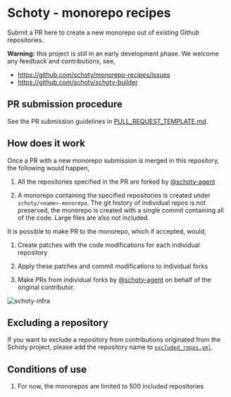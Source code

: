 # Schoty - monorepo recipes

Submit a PR here to create a new monorepo out of existing Github repositories.

**Warning:** this project is still in an early development phase. We welcome any feedback and contributions, see,
 - https://github.com/schoty/monorepo-recipes/issues
 - https://github.com/schoty/schoty-builder


## PR submission procedure

 See the PR submission guidelines in [PULL_REQUEST_TEMPLATE.md](./PULL_REQUEST_TEMPLATE.md).


## How does it work

Once a PR with a new monorepo submission is merged in this repository, the following would happen,

1. All the repositories specified in the PR are forked by [@schoty-agent](https://github.com/schoty-agent)

2. A monorepo containing the specified repositories is created under `schoty/<name>-monorepo`. The git history of individual repos is not preserved, the monorepo is created with a single commit containing all of the code. Large files are also not included.

It is possible to make PR to the monorepo, which if accepted, would,

1. Create patches with the code modifications for each individual repository

2. Apply these patches and commit modifications to individual forks

3. Make PRs from individual forks by [@schoty-agent](https://github.com/schoty-agent) on behalf of the original contributor.

![schoty-infra](https://cloud.githubusercontent.com/assets/630936/24074069/25d5a306-0c02-11e7-9d81-9ce008676dc8.png)


## Excluding a repository

If you want to exclude a repository from contributions originated from the Schoty project, please add the repository name to [`excluded_repos.yml`](./excluded_repos.yml).


## Conditions of use

1. For now, the monorepos are limited to 500 included repositories


